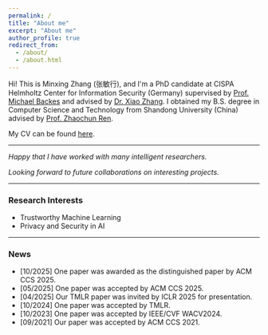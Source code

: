 ```yaml
---
permalink: /
title: "About me"
excerpt: "About me"
author_profile: true
redirect_from: 
  - /about/
  - /about.html
---
```


Hi! This is Minxing Zhang (张敏行), and I'm a PhD candidate at CISPA Helmholtz Center for Information Security (Germany) supervised by <a href="https://michaelbackes.eu/" target="_blank">Prof. Michael Backes</a> and advised by <a href="https://xiao-zhang.net/" target="_blank">Dr. Xiao Zhang</a>. I obtained my B.S. degree in Computer Science and Technology from Shandong University (China) advised by <a href="https://renzhaochun.github.io/" target="_blank">Prof. Zhaochun Ren</a>.

My CV can be found [here](CV.pdf).

---

_Happy that I have worked with many intelligent researchers._

_Looking forward to future collaborations on interesting projects._

---

### Research Interests

- Trustworthy Machine Learning
- Privacy and Security in AI

---

### News

- [10/2025] One paper was awarded as the distinguished paper by ACM CCS 2025.
- [05/2025] One paper was accepted by ACM CCS 2025.
- [04/2025] Our TMLR paper was invited by ICLR 2025 for presentation.
- [10/2024] One paper was accepted by TMLR.
- [10/2023] One paper was accepted by IEEE/CVF WACV2024.
- [09/2021] Our paper was accepted by ACM CCS 2021.
